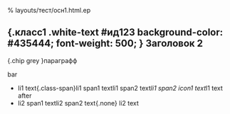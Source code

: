 % layouts/тест/осн1.html.ep    

## {.класс1 .white-text #ид123 background-color: #435444; font-weight: 500; } Заголовок 2

{.chip grey       }параграфф

<script>
  console.log('123');
  <script src="/js/foo1.js">000</script>
  <foo>bar</foo>
</script>

<ul>
  <li>li1 text<span>{.class-span}li1 span1 text</span>li1 span2 text<i class="">li1 span2 icon1 text</i><span></span>l1 text after</li>
  <li><span>li2 span1 text</span>li2 span2 text<span></span>{.none} li2 text</li>
  <script src="/js/foo2.js"222</script>
</ul>

<script src="/js/foo3.js">333</script>
